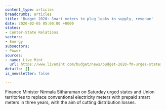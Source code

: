 ```yaml
---
content_type: articles
breadcrumbs: articles
title: 'Budget 2020: Smart meters to plug leaks in supply, revenue'
date: 2020-02-05 05:00:00 +0000
states:
- Center-State Relations
sectors:
- Energy
subsectors:
- Power
sources:
- name: Live Mint
  url: https://www.livemint.com/budget/news/budget-2020-fm-urges-states-uts-to-use-prepaid-smart-electricity-metres-11580543554738.html
details: []
is_newsletter: false

---
```

Finance Minister Nirmala Sitharaman on Saturday urged states and Union territories to replace conventional electricity meters with prepaid smart meters in three years, with the aim of cutting distribution losses.
